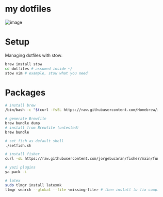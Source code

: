 # my dotfiles

![image](https://github.com/user-attachments/assets/f2bd657b-8e6a-4c62-8715-b9560ae89f99)

# Setup

Managing dotfiles with stow:

```sh
brew install stow
cd dotfiles # assumed inside ~/
stow vim # example, stow what you need
```

# Packages

```sh
# install brew
/bin/bash -c "$(curl -fsSL https://raw.githubusercontent.com/Homebrew/install/HEAD/install.sh)"

# generate Brewfile
brew bundle dump
# install from Brewfile (untested)
brew bundle

# set fish as default shell
./setfish.sh

# install fisher
curl -sL https://raw.githubusercontent.com/jorgebucaran/fisher/main/functions/fisher.fish | source && fisher install jorgebucaran/fisher

# yazi plugins
ya pack -i

# latex
sudo tlmgr install latexmk
tlmgr search --global --file <missing-file> # then install to fix compile errors
```
